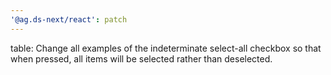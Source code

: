 ```yaml
---
'@ag.ds-next/react': patch
---
```


table: Change all examples of the indeterminate select-all checkbox so that when pressed, all items will be selected rather than deselected.
